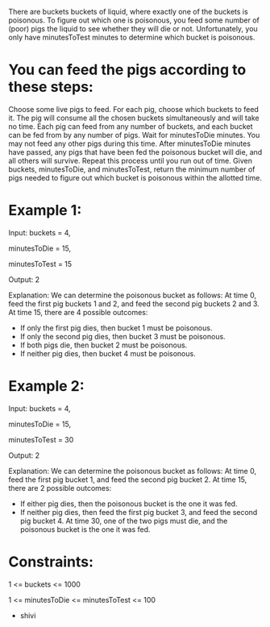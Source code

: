 There are buckets buckets of liquid, where exactly one of the buckets is poisonous. 
To figure out which one is poisonous, you feed some number of (poor) pigs the liquid 
to see whether they will die or not. Unfortunately, you only have minutesToTest minutes 
to determine which bucket is poisonous.

# You can feed the pigs according to these steps:

Choose some live pigs to feed.
For each pig, choose which buckets to feed it. The pig will consume all the chosen 
buckets simultaneously and will take no time. Each pig can feed from any number of 
buckets, and each bucket can be fed from by any number of pigs.
Wait for minutesToDie minutes. You may not feed any other pigs during this time.
After minutesToDie minutes have passed, any pigs that have been fed the poisonous bucket will die, and all others will survive.
Repeat this process until you run out of time.
Given buckets, minutesToDie, and minutesToTest, return the minimum number of pigs 
needed to figure out which bucket is poisonous within the allotted time.

# Example 1:

Input: buckets = 4, 

minutesToDie = 15, 

minutesToTest = 15

Output: 2

Explanation: We can determine the poisonous bucket as follows:
At time 0, feed the first pig buckets 1 and 2, and feed the second pig buckets 2 and 3.
At time 15, there are 4 possible outcomes:
- If only the first pig dies, then bucket 1 must be poisonous.
- If only the second pig dies, then bucket 3 must be poisonous.
- If both pigs die, then bucket 2 must be poisonous.
- If neither pig dies, then bucket 4 must be poisonous.

# Example 2:

Input: buckets = 4, 

minutesToDie = 15, 

minutesToTest = 30

Output: 2

Explanation: We can determine the poisonous bucket as follows:
At time 0, feed the first pig bucket 1, and feed the second pig bucket 2.
At time 15, there are 2 possible outcomes:
- If either pig dies, then the poisonous bucket is the one it was fed.
- If neither pig dies, then feed the first pig bucket 3, and feed the second pig bucket 4.
At time 30, one of the two pigs must die, and the poisonous bucket is the one it was fed.
 
# Constraints:

1 <= buckets <= 1000

1 <= minutesToDie <= minutesToTest <= 100

- shivi
